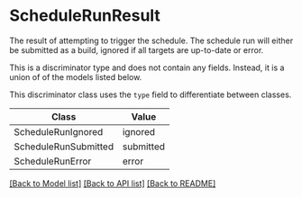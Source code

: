 # ScheduleRunResult

The result of attempting to trigger the schedule. The schedule run will either be submitted as a build,
ignored if all targets are up-to-date or error.


This is a discriminator type and does not contain any fields. Instead, it is a union
of of the models listed below.

This discriminator class uses the `type` field to differentiate between classes.

| Class | Value
| ------------ | -------------
ScheduleRunIgnored | ignored
ScheduleRunSubmitted | submitted
ScheduleRunError | error


[[Back to Model list]](../../../../README.md#models-v2-link) [[Back to API list]](../../../../README.md#apis-v2-link) [[Back to README]](../../../../README.md)
